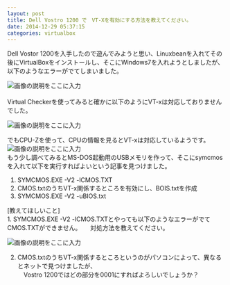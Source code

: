 ```yaml
---
layout: post
title: Dell Vostro 1200 で　VT-Xを有効にする方法を教えてください。
date: 2014-12-29 05:37:15
categories: virtualbox
---
```

<p>Dell Vostor 1200を入手したので遊んでみようと思い、Linuxbeanを入れてその後にVirtualBoxをインストールし、そこにWindows7を入れようとしましたが、以下のようなエラーがでてしまいました。</p>

<p><img src="https://i.stack.imgur.com/x9GqI.png" alt="画像の説明をここに入力"> <br>
<br>Virtual Checkerを使ってみると確かに以下のようにVT-xは対応しておりませんでした。</p>

<p><img src="https://i.stack.imgur.com/wUowV.png" alt="画像の説明をここに入力"> </p>

<p>でもCPU-Zを使って、CPUの情報を見るとVT-xは対応しているようです。<br>
<img src="https://i.stack.imgur.com/JjzRJ.png" alt="画像の説明をここに入力">  <br>
もう少し調べてみるとMS-DOS起動用のUSBメモリを作って、そこにsymcmosを入れて以下を実行すればよいという記事を見つけました。</p>

<ol>
<li>SYMCMOS.EXE -V2 -lCMOS.TXT</li>
<li>CMOS.txtのうちVT-x関係するところを有効にし、BOIS.txtを作成</li>
<li>SYMCMOS.EXE -V2 -uBIOS.txt</li>
</ol>

<p>[教えてほしいこと]  <br>
1. SYMCMOS.EXE -V2 -lCMOS.TXTとやっても以下のようなエラーがでてCMOS.TXTができません。　　対処方法を教えてください。</p>

<p><img src="https://i.stack.imgur.com/QfQYx.jpg" alt="画像の説明をここに入力"></p>

<ol start="2">
<li>CMOS.txtのうちVT-x関係するところというのがパソコンによって、異なるとネットで見つけましたが、<br>
　Vostro 1200ではどの部分を0001にすればよろしいでしょうか？</li>
</ol>
